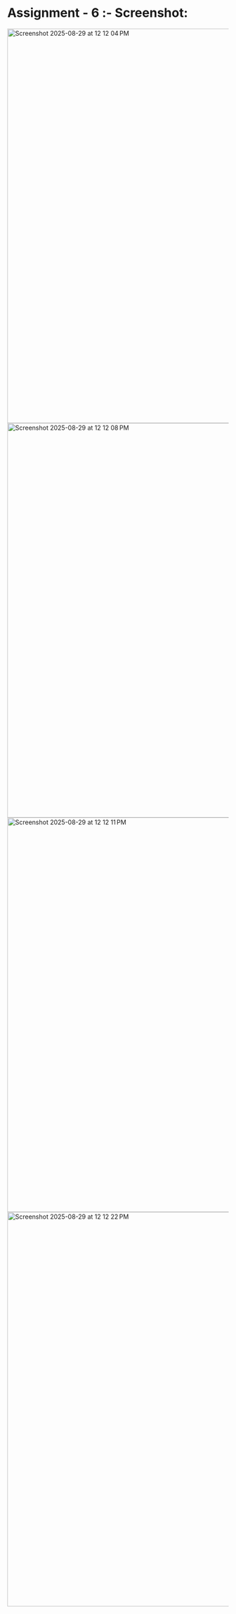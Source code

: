 # Assignment - 6 :- Screenshot:
<img width="1440" height="899" alt="Screenshot 2025-08-29 at 12 12 04 PM" src="https://github.com/user-attachments/assets/27c62c0e-288d-44b8-9aff-7b7ee3679a38" />
<img width="1440" height="899" alt="Screenshot 2025-08-29 at 12 12 08 PM" src="https://github.com/user-attachments/assets/7c244919-d58e-46ab-aaef-63f52570500b" />
<img width="1440" height="899" alt="Screenshot 2025-08-29 at 12 12 11 PM" src="https://github.com/user-attachments/assets/b440698a-c8dd-4ab8-82a4-9ee29fee7ef8" />
<img width="1440" height="899" alt="Screenshot 2025-08-29 at 12 12 22 PM" src="https://github.com/user-attachments/assets/1daf1d47-0e74-4aec-bdd1-1a699f65092e" />
